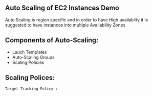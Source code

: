 ## Auto Scaling of EC2 Instances Demo ##

Auto Scaling is region specific and in order to have High availablity it is suggested to have instances into multiple Availability Zones

## Components of Auto-Scaling:

* Lauch Templates
* Auto-Scaling Groups
* Scaling Policies 

## Scaling Polices:
```sh
Target Tracking Policy :


```





